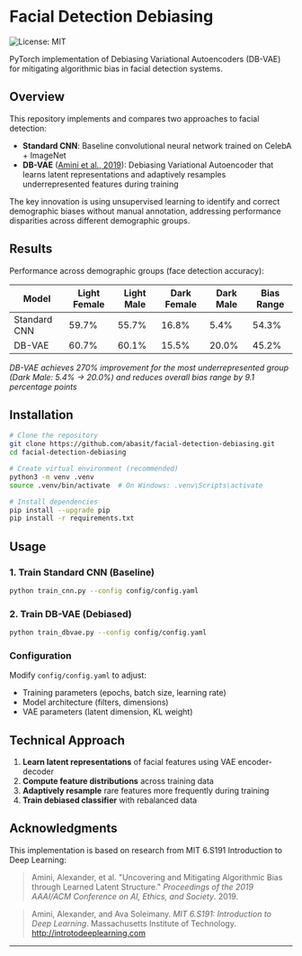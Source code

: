 # Facial Detection Debiasing
![License: MIT](https://img.shields.io/badge/license-MIT-blue.svg)

PyTorch implementation of Debiasing Variational Autoencoders (DB-VAE) for mitigating algorithmic bias in facial detection systems.

## Overview

This repository implements and compares two approaches to facial detection:
- **Standard CNN**: Baseline convolutional neural network trained on CelebA + ImageNet
- **DB-VAE** ([Amini et al., 2019](http://introtodeeplearning.com/AAAI_MitigatingAlgorithmicBias.pdf)): Debiasing Variational Autoencoder that learns latent representations and adaptively resamples underrepresented features during training

The key innovation is using unsupervised learning to identify and correct demographic biases without manual annotation, addressing performance disparities across different demographic groups.

## Results

Performance across demographic groups (face detection accuracy):

| Model        | Light Female | Light Male | Dark Female | Dark Male | Bias Range |
|--------------|--------------|------------|-------------|-----------|------------|
| Standard CNN | 59.7%        | 55.7%      | 16.8%       | 5.4%      | 54.3%      |
| DB-VAE       | 60.7%        | 60.1%      | 15.5%       | 20.0%     | 45.2%      |

*DB-VAE achieves 270% improvement for the most underrepresented group (Dark Male: 5.4% → 20.0%) and reduces overall bias range by 9.1 percentage points*


## Installation

```bash
# Clone the repository
git clone https://github.com/abasit/facial-detection-debiasing.git
cd facial-detection-debiasing

# Create virtual environment (recommended)
python3 -m venv .venv
source .venv/bin/activate  # On Windows: .venv\Scripts\activate

# Install dependencies
pip install --upgrade pip
pip install -r requirements.txt
```

## Usage

### 1. Train Standard CNN (Baseline)

```bash
python train_cnn.py --config config/config.yaml
```

### 2. Train DB-VAE (Debiased)

```bash
python train_dbvae.py --config config/config.yaml
```

### Configuration

Modify `config/config.yaml` to adjust:
- Training parameters (epochs, batch size, learning rate)
- Model architecture (filters, dimensions)
- VAE parameters (latent dimension, KL weight)

## Technical Approach

1. **Learn latent representations** of facial features using VAE encoder-decoder
2. **Compute feature distributions** across training data  
3. **Adaptively resample** rare features more frequently during training
4. **Train debiased classifier** with rebalanced data

## Acknowledgments

This implementation is based on research from MIT 6.S191 Introduction to Deep Learning:

> Amini, Alexander, et al. "Uncovering and Mitigating Algorithmic Bias through Learned Latent Structure." *Proceedings of the 2019 AAAI/ACM Conference on AI, Ethics, and Society*. 2019.

> Amini, Alexander, and Ava Soleimany. *MIT 6.S191: Introduction to Deep Learning*. Massachusetts Institute of Technology. http://introtodeeplearning.com

---